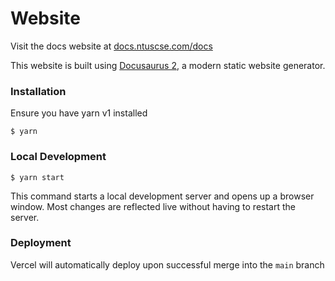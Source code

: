 # Website

Visit the docs website at [docs.ntuscse.com/docs](https://docs.ntuscse.com/docs)

This website is built using [Docusaurus 2](https://docusaurus.io/), a modern static website generator.

### Installation

Ensure you have yarn v1 installed

```
$ yarn
```

### Local Development

```
$ yarn start
```

This command starts a local development server and opens up a browser window. Most changes are reflected live without having to restart the server.

### Deployment

Vercel will automatically deploy upon successful merge into the `main` branch
